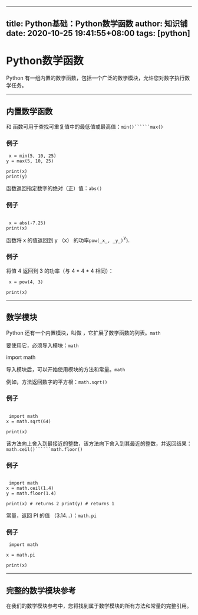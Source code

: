 
---
title: Python基础：Python数学函数
author: 知识铺
date: 2020-10-25 19:41:55+08:00
tags: [python]
---
# Python数学函数



Python 有一组内置的数学函数，包括一个广泛的数学模块，允许您对数字执行数学任务。

* * *

## 内置数学函数

<font _mstmutation="1" _msthash="103532" _msttexthash="141053016">和 函数可用于查找可重复值中的最低值或最高值：</font>```min()``````max()```

### 例子
```
 x = min(5, 10, 25)
y = max(5, 10, 25)

print(x)
print(y)

```

<font _mstmutation="1" _msthash="103922" _msttexthash="108939948">函数返回指定数字的绝对（正）值：</font>```abs()```

### 例子
```

 x = abs(-7.25)
print(x)

```

<font _mstmutation="1" _msthash="104312" _msttexthash="82027465">函数将 x 的值返回到 y （x） 的功率</font>```pow(_x_, _y_)```<sup _msthash="229879" _msttexthash="8099">Y</sup><font _mstmutation="1" _msthash="104313" _msttexthash="8515">).</font>

### 例子

将值 4 返回到 3 的功率（与 4 * 4 * 4 相同）：
```
 x = pow(4, 3)

print(x)

```

* * *

## 数学模块

<font _mstmutation="1" _msthash="105287" _msttexthash="208283712">Python 还有一个内置模块，叫做 ，它扩展了数学函数的列表。</font>```math```

<font _mstmutation="1" _msthash="103714" _msttexthash="65855738">要使用它，必须导入模块：</font>```math```

 import math

<font _mstmutation="1" _msthash="104104" _msttexthash="120111849">导入模块后，可以开始使用模块的方法和常量。</font>```math```

<font _mstmutation="1" _msthash="104299" _msttexthash="79350349">例如，方法返回数字的平方根：</font>```math.sqrt()```

### 例子
```

 import math
x = math.sqrt(64)

print(x)

```

<font _mstmutation="1" _msthash="104689" _msttexthash="360487777">该方法向上舍入到最接近的整数，该方法向下舍入到其最近的整数，并返回结果：</font>```math.ceil()``````math.floor()```

### 例子
```

 import math
x = math.ceil(1.4)
y = math.floor(1.4)

print(x) # returns 2 print(y) # returns 1

```

<font _mstmutation="1" _msthash="105079" _msttexthash="86496371">常量，返回 PI 的值 （3.14...）：</font>```math.pi```

### 例子
```
 import math

x = math.pi

print(x)

```

* * *

## 完整的数学模块参考

在我们的数学模块参考中，您将找到属于数学模块的所有方法和常量的完整引用。


